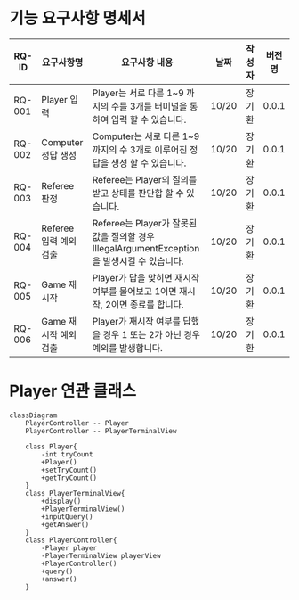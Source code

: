 # 기능 요구사항 명세서

| RQ-ID  | 요구사항명 |         요구사항 내용         | 날짜 | 작성자 | 버전명 |
|--------|---------|----------------------------|-----|------|-------|
| RQ-001 | Player 입력 | Player는 서로 다른 1~9 까지의 수를 3개를 터미널을 통하여 입력 할 수 있습니다. | 10/20 | 장기환 | 0.0.1 |
| RQ-002 | Computer 정답 생성 | Computer는  서로 다른 1~9 까지의 수 3개로 이루어진 정답을 생성 할 수 있습니다. | 10/20 | 장기환 | 0.0.1 |
| RQ-003 | Referee 판정 | Referee는 Player의 질의를 받고 상태를 판단합 할 수 있습니다. | 10/20 | 장기환 | 0.0.1 |
| RQ-004 | Referee 입력 예외 검출 | Referee는 Player가 잘못된 값을 질의할 경우 IllegalArgumentException을 발생시킬 수 있습니다. | 10/20 | 장기환 | 0.0.1 |
| RQ-005 | Game 재시작 | Player가 답을 맞히면 재시작 여부를 물어보고 1이면 재시작, 2이면 종료를 합니다. | 10/20 | 장기환 | 0.0.1 |
| RQ-006 | Game 재시작 예외 검출 | Player가 재시작 여부를 답했을 경우 1 또는 2가 아닌 경우 예외를 발생합니다. | 10/20 | 장기환 | 0.0.1 |


# Player 연관 클래스

```mermaid
classDiagram
    PlayerController -- Player
    PlayerController -- PlayerTerminalView

    class Player{
        -int tryCount
        +Player()
        +setTryCount()
        +getTryCount()
    }
    class PlayerTerminalView{
        +display()
        +PlayerTerminalView()
        +inputQuery()
        +getAnswer()
    }
    class PlayerController{
        -Player player
        -PlayerTerminalView playerView
        +PlayerController()
        +query()
        +answer()
    }


```